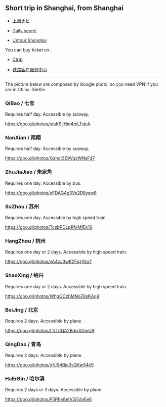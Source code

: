 ## Short trip in Shanghai, from Shanghai

- [上海ナビ](http://www.shanghainavi.com/)

- [Daily secret](http://china.dailysecret.com/shanghai/en#.VZseQvntn84)

- [Untour Shanghai](http://untourshanghai.com/)


You can buy ticket on :

- [Ctrip](www.ctrip.com)

- [铁路客户服务中心](http://www.12306.cn/mormhweb/)



---
The picture below are composed by Google photo, so you need VPN if you are in China. XieXie.


### QiBao / 七宝

Requires half day. Accessible by subway.

https://goo.gl/photos/eiuK9jjHm4mLTsjcA

### NanXian / 南翔

Requires half day. Accessible by subway.

https://goo.gl/photos/Gzhct3E9VgzWNsFd7

### ZhuJiaJiao / 朱家角

Requires one day. Accessible by bus.

https://goo.gl/photos/vFDAG4g3Ve2D8yew8

### SuZhou / 苏州

Requires one day. Accessible by high speed train.

https://goo.gl/photos/TcsbPDLpRfxMfEk16

### HangZhou / 杭州

Requires one day or 2 days. Accessible by high speed train.

https://goo.gl/photos/vA4zJ3wK2Fqzj1kx7

### ShaoXing / 绍兴

Requires one day or 2 days. Accessible by high speed train.

https://goo.gl/photos/WhgQCzhMNoZ8sKAq9

### BeiJing / 北京

Requires 2 days. Accessible by plane.

https://goo.gl/photos/L1iTUQA2BdixXDmU9

### QingDao / 青岛

Requires 2 days. Accessible by plane.

https://goo.gl/photos/y7J94Bia3sQXwS4k9

### HaErBin / 哈尔滨

Requires 2 days or 3 days. Accessible by plane.

https://goo.gl/photos/P5PEe8etV2jEdvEe6


